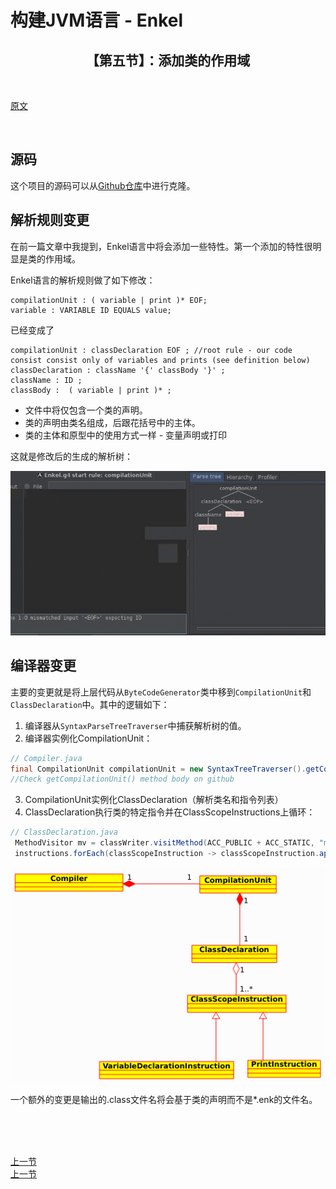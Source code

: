 # 构建JVM语言 - Enkel

<h2 align="center">【第五节】：添加类的作用域</h2>

</br>

[原文](http://jakubdziworski.github.io/enkel/2016/03/23/enkel_5_classes.html)

</br>

## 源码

这个项目的源码可以从[Github仓库](https://github.com/JakubDziworski/Enkel-JVM-language)中进行克隆。

## 解析规则变更

在前一篇文章中我提到，Enkel语言中将会添加一些特性。第一个添加的特性很明显是类的作用域。

Enkel语言的解析规则做了如下修改：

```antlr
compilationUnit : ( variable | print )* EOF;
variable : VARIABLE ID EQUALS value;
```

已经变成了

```antlr
compilationUnit : classDeclaration EOF ; //root rule - our code consist consist only of variables and prints (see definition below)
classDeclaration : className '{' classBody '}' ;
className : ID ;
classBody :  ( variable | print )* ;
```

- 文件中将仅包含一个类的声明。
- 类的声明由类名组成，后跟花括号中的主体。
- 类的主体和原型中的使用方式一样 - 变量声明或打印

这就是修改后的生成的解析树：

![类的解析树](./img/class_parse_tree.gif)

## 编译器变更

主要的变更就是将上层代码从`ByteCodeGenerator`类中移到`CompilationUnit`和`ClassDeclaration`中。其中的逻辑如下：

1. 编译器从`SyntaxParseTreeTraverser`中捕获解析树的值。
2. 编译器实例化CompilationUnit：
```java
// Compiler.java
final CompilationUnit compilationUnit = new SyntaxTreeTraverser().getCompilationUnit(fileAbsolutePath);
//Check getCompilationUnit() method body on github
```
3. CompilationUnit实例化ClassDeclaration（解析类名和指令列表）
4. ClassDeclaration执行类的特定指令并在ClassScopeInstructions上循环：
```java
// ClassDeclaration.java
 MethodVisitor mv = classWriter.visitMethod(ACC_PUBLIC + ACC_STATIC, "main", "([Ljava/lang/String;)V", null, null);
 instructions.forEach(classScopeInstruction -> classScopeInstruction.apply(mv));
```

![uml](./img/uml.png)

一个额外的变更是输出的.class文件名将会基于类的声明而不是*.enk的文件名。


</br></br></br>

<div align="left"><a href="./03-设计Enkel语言的特性.md">上一节</a></div>

<div align="left"><a href="./04-添加类的作用域.md">上一节</a></div>